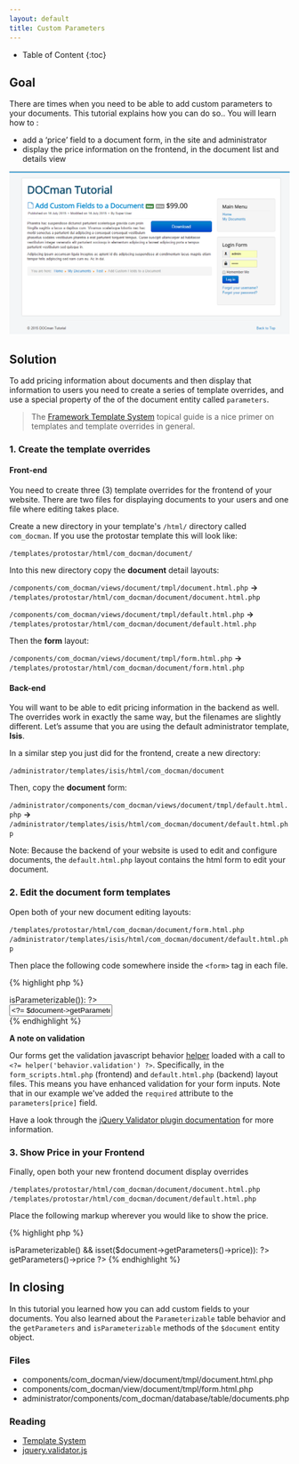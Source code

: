 ```yaml
---
layout: default
title: Custom Parameters
---
```


* Table of Content
{:toc}

## Goal

There are times when you need to be able to add custom parameters to your documents. This tutorial explains how you can do so.. You will learn how to :

+ add a ‘price’ field to a document form, in the site and administrator
+ display the price information on the frontend, in the document list and details view

![Custom Price Field in DOCman](/resources/images/custom-field-in-document-end-result.png)

## Solution

To add pricing information about documents and then display that information to users you need to create a series of template overrides, and use a special property of the of the document entity called `parameters`.

>The [Framework Template System](/framework/template-system.html) topical guide is a nice primer on templates and template overrides in general.

### 1. Create the template overrides

#### Front-end

You need to create three (3) template overrides for the frontend of your website. There are two files for displaying documents to your users and one file where editing takes place.  

Create a new directory in your template's `/html/` directory called `com_docman`. If you use the protostar template this will look like:

`/templates/protostar/html/com_docman/document/`

Into this new directory copy the **document** detail layouts:

`/components/com_docman/views/document/tmpl/document.html.php` **&#8594;** `/templates/protostar/html/com_docman/document/document.html.php` 

`/components/com_docman/views/document/tmpl/default.html.php` **&#8594;** `/templates/protostar/html/com_docman/document/default.html.php`

Then the **form** layout: 

`/components/com_docman/views/document/tmpl/form.html.php` **&#8594;** `/templates/protostar/html/com_docman/document/form.html.php` 

#### Back-end

You will want to be able to edit pricing information in the backend as well. The overrides work in exactly the same way, but the filenames are slightly different. Let’s assume that you are using the default administrator template, **Isis**. 

In a similar step you just did for the frontend, create a new directory:

`/administrator/templates/isis/html/com_docman/document`
 
Then, copy the **document** form:

`/administrator/components/com_docman/views/document/tmpl/default.html.php` **&#8594;** `/administrator/templates/isis/html/com_docman/document/default.html.php`  

Note: Because the backend of your website is used to edit and configure documents, the `default.html.php` layout contains the html form to edit your document.

### 2. Edit the document form templates

Open both of your new document editing layouts:

`/templates/protostar/html/com_docman/document/form.html.php`
`/administrator/templates/isis/html/com_docman/document/default.html.php`

Then place the following code somewhere inside the `<form>` tag in each file.

{% highlight php %}
<? // Price ?>
<? if ($document->isParameterizable()): ?>
<div class="docman_grid">
    <div class="control-group docman_grid__item one-whole">
        <label class="control-label">
                 <?= translate('Price'); ?>
         </label>
        <div class="controls">
            <input required name="parameters[price]" value="<?= $document->getParameters()->price ?>" type="text"/>
        </div>
    </div>
</div>
<? endif; ?>
{% endhighlight %}

**A note on validation**

Our forms get the validation javascript behavior [helper](/framework/template-system.html#helpers) loaded with a call to `<?= helper('behavior.validation') ?>`. Specifically, in the `form_scripts.html.php` (frontend) and `default.html.php` (backend) layout files.  This means you have enhanced validation for your form inputs. Note that in our example we've added the `required` attribute to the `parameters[price]` field.

Have a look through the [jQuery Validator plugin documentation](http://jqueryvalidation.org/documentation/) for more information. 

### 3. Show Price in your Frontend

Finally, open both your new frontend document display overrides 

`/templates/protostar/html/com_docman/document/document.html.php` 
`/templates/protostar/html/com_docman/document/default.html.php`

Place the following markup wherever you would like to show the price.

{% highlight php %}
<? if ($document->isParameterizable() && isset($document->getParameters()->price)): ?>
 <span class="label">
	<?= translate('Price'); ?>
</span>
<span>
	<?= $document->getParameters()->price ?>
</span>
<? endif; ?>
{% endhighlight %}

## In closing

In this tutorial you learned how you can add custom fields to your documents. You also learned about the `Parameterizable` table behavior and the `getParameters` and `isParameterizable` methods of the `$document` entity object.

### Files

+ components/com_docman/view/document/tmpl/document.html.php
+ components/com_docman/view/document/tmpl/form.html.php
+ administrator/components/com_docman/database/table/documents.php

### Reading

+ [Template System](/framework/template-system.html)
+ <a href="http://jqueryvalidation.org/">jquery.validator.js</a>
